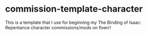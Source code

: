 # commission-template-character
This is a template that I use for beginning my The Binding of Isaac: Repentance character commissions/mods on fiverr!
